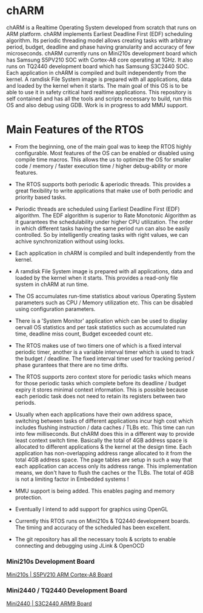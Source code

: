 chARM 
=====
chARM is a Realtime Operating System developed from scratch that runs on ARM platform. chARM implements Earliest Deadline First (EDF) scheduling algorithm. Its periodic threading model allows creating tasks with arbitrary period, budget, deadline and phase having granularity and accuracy of few microseconds. chARM currently runs on Mini210s development board which has Samsung S5PV210 SOC with Cortex-A8 core operating at 1GHz. It also runs on TQ2440 development board which has Samsung S3C2440 SOC. Each application in chARM is compiled and built independently from the kernel. A ramdisk File System image is prepared with all applications, data and loaded by the kernel when it starts. The main goal of this OS is to be able to use it in safety critical hard realtime applications. This repository is self contained and has all the tools and scripts necessary to build, run this OS and also debug using GDB. Work is in progress to add MMU support.

Main Features of the RTOS
=========================

* From the beginning, one of the main goal was to keep the RTOS highly configurable. Most features of the OS can be enabled or disabled using compile time macros. This allows the us to optimize the OS for smaller code / memory / faster execution time / higher debug-ability or more features.

* The RTOS supports both periodic & aperiodic threads. This provides a great flexibility to write applications that make use of both periodic and priority based tasks.

* Periodic threads are scheduled using Earliest Deadline First (EDF) algorithm. The EDF algorithm is superior to Rate Monotonic Algorithm as it guarantees the schedulability under higher CPU utilization. The order in which different tasks having the same period run can also be easily controlled. So by intelligently creating tasks with right values, we can achive synchronization without using locks.

* Each application in chARM is compiled and built independently from the kernel. 

* A ramdisk File System image is prepared with all applications, data and loaded by the kernel when it starts. This provides a read-only file system in chARM at run time.

* The OS accumulates run-time statistics about various Operating System parameters such as CPU / Memory utilization etc. This can be disabled using configuration parameters.

* There is a 'System Monitor' application which can be used to display oervall OS statistics and per task statistics such as accumulated run time, deadline miss count, Budget exceeded count etc.

* The RTOS makes use of two timers one of which is a fixed interval periodic timer, another is a variable interval timer which is used to track the budget / deadline. The fixed interval timer used for tracking period / phase gurantees that there are no time drifts.

* The RTOS supports zero context store for periodic tasks which means for those periodic tasks which complete before its deadline / budget expiry it stores minimal context information. This is possible because each periodic task does not need to retain its registers between two periods.

* Usually when each applications have their own address space, switching between tasks of different applications incur high cost which includes flushing instruction / data caches / TLBs etc. This time can run into few milliseconds. But chARM does this in a different way to provide least context switch time. Basically the total of 4GB address space is allocated to different applications & the kernel at the design time. Each application has non-overlapping address range allocated to it from the total 4GB address space. The page tables are setup in such a way that each application can access only its address range. This implementation means, we don't have to flush the caches or the TLBs. The total of 4GB is not a limiting factor in Embedded systems !

* MMU support is being added. This enables paging and memory protection.

* Eventually I intend to add support for graphics using OpenGL

* Currently this RTOS runs on Mini210s & TQ2440 development boards. The timing and accuracy of the scheduled has been excellent.

* The git repository has all the necessary tools & scripts to enable connecting and debugging using JLink & OpenOCD


### Mini210s Development Board

[Mini210s | S5PV210 ARM Cortex-A8 Board](http://www.friendlyarm.net/products/mini210s)

### Mini2440 / TQ2440 Development Board

[Mini2440 | S3C2440 ARM9 Board](http://www.friendlyarm.net/products/mini2440)
